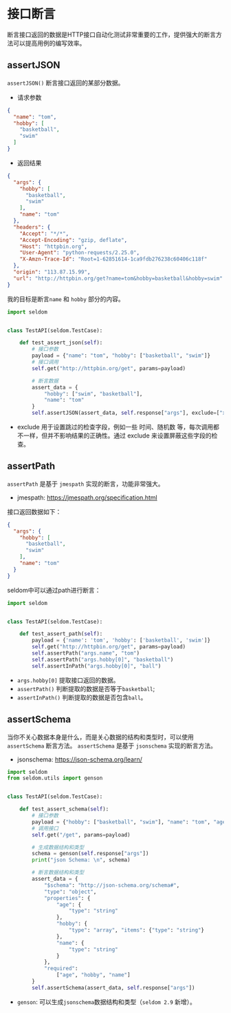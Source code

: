 # 接口断言

断言接口返回的数据是HTTP接口自动化测试非常重要的工作，提供强大的断言方法可以提高用例的编写效率。

## assertJSON

`assertJSON()` 断言接口返回的某部分数据。

* 请求参数

```json
{
  "name": "tom",
  "hobby": [
    "basketball",
    "swim"
  ]
}
```

* 返回结果

```json
{
  "args": {
    "hobby": [
      "basketball",
      "swim"
    ],
    "name": "tom"
  },
  "headers": {
    "Accept": "*/*",
    "Accept-Encoding": "gzip, deflate",
    "Host": "httpbin.org",
    "User-Agent": "python-requests/2.25.0",
    "X-Amzn-Trace-Id": "Root=1-62851614-1ca9fdb276238c60406c118f"
  },
  "origin": "113.87.15.99",
  "url": "http://httpbin.org/get?name=tom&hobby=basketball&hobby=swim"
}
```

我的目标是断言`name` 和 `hobby` 部分的内容。

```python
import seldom


class TestAPI(seldom.TestCase):

    def test_assert_json(self):
        # 接口参数
        payload = {"name": "tom", "hobby": ["basketball", "swim"]}
        # 接口调用
        self.get("http://httpbin.org/get", params=payload)

        # 断言数据
        assert_data = {
            "hobby": ["swim", "basketball"],
            "name": "tom"
        }
        self.assertJSON(assert_data, self.response["args"], exclude=["xxx"])
```

* exclude 用于设置跳过的检查字段，例如一些 时间、随机数 等，每次调用都不一样，但并不影响结果的正确性。通过 exclude
  来设置屏蔽这些字段的检查。

## assertPath

`assertPath` 是基于 `jmespath` 实现的断言，功能非常强大。

* jmespath: https://jmespath.org/specification.html

接口返回数据如下：

```json
{
  "args": {
    "hobby": [
      "basketball",
      "swim"
    ],
    "name": "tom"
  }
}
```

seldom中可以通过path进行断言：

```python
import seldom


class TestAPI(seldom.TestCase):

    def test_assert_path(self):
        payload = {'name': 'tom', 'hobby': ['basketball', 'swim']}
        self.get("http://httpbin.org/get", params=payload)
        self.assertPath("args.name", "tom")
        self.assertPath("args.hobby[0]", "basketball")
        self.assertInPath("args.hobby[0]", "ball")

```

* `args.hobby[0]` 提取接口返回的数据。
* `assertPath()` 判断提取的数据是否等于`basketball`;
* `assertInPath()` 判断提取的数据是否包含`ball`。

## assertSchema

当你不关心数据本身是什么，而是关心数据的结构和类型时，可以使用 `assertSchema` 断言方法。 `assertSchema` 是基于 `jsonschema`
实现的断言方法。

* jsonschema: https://json-schema.org/learn/

```python
import seldom
from seldom.utils import genson


class TestAPI(seldom.TestCase):

    def test_assert_schema(self):
        # 接口参数
        payload = {"hobby": ["basketball", "swim"], "name": "tom", "age": "18"}
        # 调用接口
        self.get("/get", params=payload)

        # 生成数据结构和类型
        schema = genson(self.response["args"])
        print("json Schema: \n", schema)

        # 断言数据结构和类型
        assert_data = {
            "$schema": "http://json-schema.org/schema#",
            "type": "object",
            "properties": {
                "age": {
                    "type": "string"
                },
                "hobby": {
                    "type": "array", "items": {"type": "string"}
                },
                "name": {
                    "type": "string"
                }
            },
            "required":
                ["age", "hobby", "name"]
        }
        self.assertSchema(assert_data, self.response["args"])

```

* `genson`: 可以生成`jsonschema`数据结构和类型（`seldom 2.9` 新增）。
